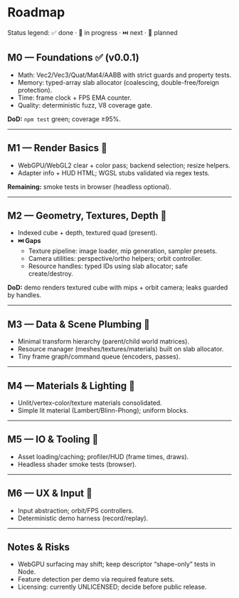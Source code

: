 # Roadmap

Status legend: ✅ done · 🔸 in progress · ⏭️ next · 🧭 planned

## M0 — Foundations ✅ (v0.0.1)
- Math: Vec2/Vec3/Quat/Mat4/AABB with strict guards and property tests.
- Memory: typed-array slab allocator (coalescing, double-free/foreign protection).
- Time: frame clock + FPS EMA counter.
- Quality: deterministic fuzz, V8 coverage gate.

**DoD:** `npm test` green; coverage ≥95%.

---

## M1 — Render Basics 🔸
- WebGPU/WebGL2 clear + color pass; backend selection; resize helpers.
- Adapter info + HUD HTML; WGSL stubs validated via regex tests.

**Remaining:** smoke tests in browser (headless optional).

---

## M2 — Geometry, Textures, Depth 🔸
- Indexed cube + depth, textured quad (present).
- **⏭️ Gaps**
  - Texture pipeline: image loader, mip generation, sampler presets.
  - Camera utilities: perspective/ortho helpers; orbit controller.
  - Resource handles: typed IDs using slab allocator; safe create/destroy.

**DoD:** demo renders textured cube with mips + orbit camera; leaks guarded by handles.

---

## M3 — Data & Scene Plumbing 🧭
- Minimal transform hierarchy (parent/child world matrices).
- Resource manager (meshes/textures/materials) built on slab allocator.
- Tiny frame graph/command queue (encoders, passes).

---

## M4 — Materials & Lighting 🧭
- Unlit/vertex-color/texture materials consolidated.
- Simple lit material (Lambert/Blinn-Phong); uniform blocks.

---

## M5 — IO & Tooling 🧭
- Asset loading/caching; profiler/HUD (frame times, draws).
- Headless shader smoke tests (browser).

---

## M6 — UX & Input 🧭
- Input abstraction; orbit/FPS controllers.
- Deterministic demo harness (record/replay).

---

## Notes & Risks
- WebGPU surfacing may shift; keep descriptor “shape-only” tests in Node.
- Feature detection per demo via required feature sets.
- Licensing: currently UNLICENSED; decide before public release.
